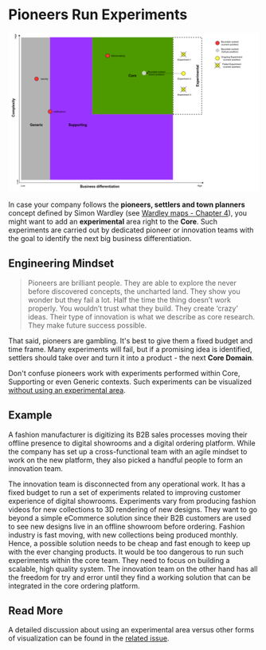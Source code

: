 # Pioneers Run Experiments

![Pioneers run experiments](/resources/pioneers-run-experiments.png)

In case your company follows the **pioneers, settlers and town planners** concept defined by Simon Wardley (see [Wardley maps - Chapter 4](https://medium.com/wardleymaps/doctrine-8bb0015688e5)),
you might want to add an **experimental** area right to the **Core**. Such experiments are carried out by dedicated pioneer or innovation teams with the goal to identify the next big business differentiation.

## Engineering Mindset

> Pioneers are brilliant people. They are able to explore the never before discovered concepts, the uncharted land. They show you wonder but they fail a lot. Half the time the thing doesn’t work properly. You wouldn’t trust what they build. They create ‘crazy’ ideas. Their type of innovation is what we describe as core research. They make future success possible.

That said, pioneers are gambling. It's best to give them a fixed budget and time frame. Many experiments will fail, but if a promising idea is identified, settlers should take over and turn it into a product - the next **Core Domain**.

Don't confuse pioneers work with experiments performed within Core, Supporting or even Generic contexts. Such experiments can be visualized [without using an experimental area](https://github.com/ddd-crew/core-domain-charts/issues/8#issuecomment-647022070).

## Example

A fashion manufacturer is digitizing its B2B sales processes moving their offline presence to digital showrooms and a digital ordering platform.
While the company has set up a cross-functional team with an agile mindset to work on the new platform, they also picked a handful people to form an innovation team.

The innovation team is disconnected from any operational work. It has a fixed budget to run a set of experiments related to improving customer experience of digital showrooms.
Experiments vary from producing fashion videos for new collections to 3D rendering of new designs. They want to go beyond a simple eCommerce solution since their B2B customers are used
to see new designs live in an offline showroom before ordering. Fashion industry is fast moving, with new collections being produced monthly. Hence, a possible solution needs to be cheap and fast enough to keep up with the ever changing products.
It would be too dangerous to run such experiments within the core team. They need to focus on building a scalable, high quality system. The innovation team on the other hand has all the freedom for try and error until they find
a working solution that can be integrated in the core ordering platform.

## Read More

A detailed discussion about using an experimental area versus other forms of visualization can be found in the [related issue](https://github.com/ddd-crew/core-domain-charts/issues/8).
